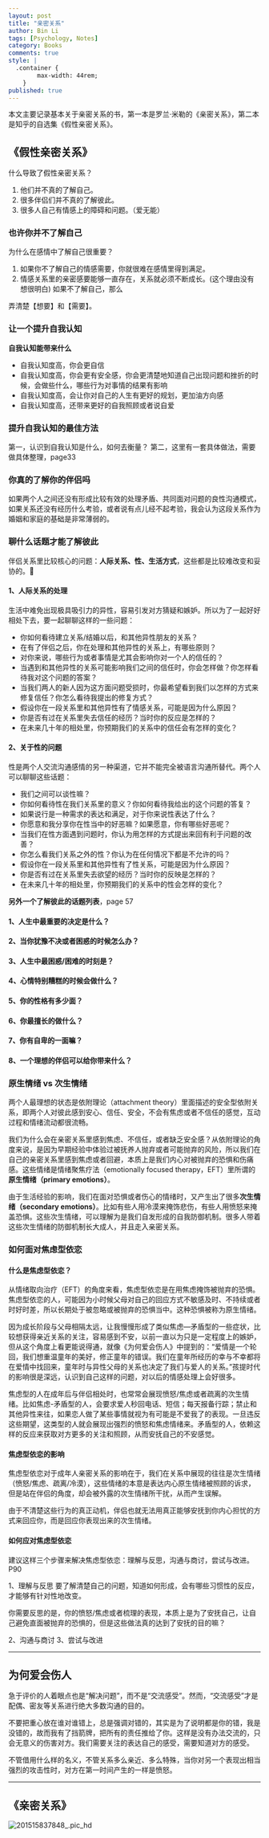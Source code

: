 ```yaml
---
layout: post
title: "亲密关系"
author: Bin Li
tags: [Psychology, Notes]
category: Books
comments: true
style: |
  .container {
        max-width: 44rem;
    } 
published: true
---
```


本文主要记录基本关于亲密关系的书，第一本是罗兰·米勒的《亲密关系》，第二本是知乎的自选集《假性亲密关系》。




## 《假性亲密关系》
什么导致了假性亲密关系？
1. 他们并不真的了解自己。
2. 很多伴侣们并不真的了解彼此。
3. 很多人自己有情感上的障碍和问题。（爱无能）

### 也许你并不了解自己
为什么在感情中了解自己很重要？

1. 如果你不了解自己的情感需要，你就很难在感情里得到满足。
2. 情感关系里的亲密感要能够一直存在，关系就必须不断成长。(这个理由没有想很明白)
如果不了解自己，那么

弄清楚【想要】和【需要】。

### 让一个提升自我认知
**自我认知能带来什么**

* 自我认知度高，你会更自信
* 自我认知度高，你会更有安全感，你会更清楚地知道自己出现问题和挫折的时候，会做些什么，哪些行为对事情的结果有影响
* 自我认知度高，会让你对自己的人生有更好的规划，更加油方向感
* 自我认知度高，还带来更好的自我照顾或者说自爱

### 提升自我认知的最佳方法
第一，认识到自我认知是什么，如何去衡量？
第二，这里有一套具体做法，需要做具体整理，page33

### 你真的了解你的伴侣吗
如果两个人之间还没有形成比较有效的处理矛盾、共同面对问题的良性沟通模式，如果关系还没有经历什么考验，或者说有点儿经不起考验，我会认为这段关系作为婚姻和家庭的基础是非常薄弱的。

### 聊什么话题才能了解彼此
伴侣关系里比较核心的问题：**人际关系、性、生活方式**，这些都是比较难改变和妥协的。

#### 1、人际关系的处理
生活中难免出现极具吸引力的异性，容易引发对方猜疑和嫉妒。所以为了一起好好相处下去，要一起聊聊这样的一些问题：

* 你如何看待建立关系/结婚以后，和其他异性朋友的关系？
* 在有了伴侣之后，你在处理和其他异性的关系上，有哪些原则？
* 对你来说，哪些行为或者事情是尤其会影响你对一个人的信任的？
* 当遇到和其他异性的关系可能影响我们之间的信任时，你会怎样做？你怎样看待我对这个问题的答案？
* 当我们两人的新人因为这方面问题受损时，你最希望看到我们以怎样的方式来修复信任？你怎么看待我提出的修复方式？
* 假设你在一段关系里和其他异性有了情感关系，可能是因为什么原因？
* 你是否有过在关系里失去信任的经历？当时你的反应是怎样的？
* 在未来几十年的相处里，你预期我们的关系中的信任会有怎样的变化？

#### 2、关于性的问题
性是两个人交流沟通感情的另一种渠道，它并不能完全被语言沟通所替代。两个人可以聊聊这些话题：

* 我们之间可以谈性嘛？
* 你如何看待性在我们关系里的意义？你如何看待我给出的这个问题的答复？
* 如果说行是一种需求的表达和满足，对于你来说性表达了什么？
* 你愿意和我分享你在性当中的好恶嘛？如果愿意，你有哪些好恶呢？
* 当我们在性方面遇到问题时，你认为用怎样的方式提出来回有利于问题的改善？
* 你怎么看我们关系之外的性？你认为在任何情况下都是不允许的吗？
* 假设你在一段关系里和其他异性有了性关系，可能是因为什么原因？
* 你是否有过在关系里失去欲望的经历？当时你的反映是怎样的？
* 在未来几十年的相处里，你预期我们的关系中的性会怎样的变化？

**另外一个了解彼此的话题列表**，page 57
#### 1、人生中最重要的决定是什么？

#### 2、当你犹豫不决或者困惑的时候怎么办？

#### 3、人生中最困惑/困难的时刻是？

#### 4、心情特别糟糕的时候会做什么？

#### 5、你的性格有多少面？

#### 6、你最擅长的做什么？

#### 7、你有自卑的一面嘛？

#### 8、一个理想的伴侣可以给你带来什么？

### 原生情绪 vs 次生情绪
两个人最理想的状态是依附理论（attachment theory）里面描述的安全型依附关系，即两个人对彼此感到安心、信任、安全，不会有焦虑或者不信任的感觉，互动过程和情绪流动都很流畅。

我们为什么会在亲密关系里感到焦虑、不信任，或者缺乏安全感？从依附理论的角度来说，是因为早期经验中体验过被抚养人抛弃或者可能抛弃的风险，所以我们在自己的亲密关系里感到焦虑或者回避，本质上是我们内心对被抛弃的恐惧和伤痛感。这些情绪是情绪聚焦疗法（emotionally focused therapy，EFT）里所谓的**原生情绪（primary emotions）**。

由于生活经验的影响，我们在面对恐惧或者伤心的情绪时，又产生出了很多**次生情绪（secondary emotions）**。比如有些人用冷漠来掩饰悲伤，有些人用愤怒来掩盖恐惧。这些次生情绪，可以理解为是我们自发形成的自我防御机制。很多人带着这些次生情绪的防御机制长大成人，并且走入亲密关系。

### 如何面对焦虑型依恋
#### **什么是焦虑型依恋？**
从情绪取向治疗（EFT）的角度来看，焦虑型依恋是在用焦虑掩饰被抛弃的恐惧。焦虑型依恋的人，可能因为小时候父母对自己的回应方式不敏感及时、不持续或者时好时差，所以长期处于被忽略或被抛弃的恐惧当中。这种恐惧被称为原生情绪。

因为成长阶段与父母相隔太远，让我慢慢形成了类似焦虑—矛盾型的一些症状，比较想获得亲近关系的关注，容易感到不安，以前一直以为只是一定程度上的嫉妒，但从这个角度上看更能说得通，就像《为何爱会伤人》中提到的：“爱情是一个轮回，我们想重温童年的美好，修正童年的错误。我们在童年所经历的幸与不幸都将在爱情中找回来，童年时与异性父母的关系也决定了我们与爱人的关系。”孩提时代的影响很是深远，认识到自己这样的问题，对以后的情感处理上会好很多。

焦虑型的人在成年后与伴侣相处时，也常常会展现愤怒/焦虑或者疏离的次生情绪。比如焦虑-矛盾型的人，会要求爱人秒回电话、短信；每天报备行踪；禁止和其他异性来往，如果恋人做了某些事情就视为有可能是不爱我了的表现。一旦违反这些期望，这类型的人就会展现出强烈的愤怒和焦虑情绪来。矛盾型的人，依赖这样的反应来获取对方更多的关注和照顾，从而安抚自己的不安感觉。

#### **焦虑型依恋的影响**
焦虑型依恋对于成年人亲密关系的影响在于，我们在关系中展现的往往是次生情绪（愤怒/焦虑、疏离/冷漠），这些情绪的本意是表达内心原生情绪被照顾的诉求，但是站在伴侣的角度，却会被外露的次生情绪所干扰，从而产生误解。

由于不清楚这些行为的真正动机，伴侣也就无法用真正能够安抚到你内心担忧的方式来回应你，而是回应你表现出来的次生情绪。

#### **如何应对焦虑型依恋**
建议这样三个步骤来解决焦虑型依恋：理解与反思，沟通与商讨，尝试与改进。 P90

1、理解与反思
要了解清楚自己的问题，知道如何形成，会有哪些习惯性的反应，才能够有针对性地改变。

你需要反思的是，你的愤怒/焦虑或者梳理的表现，本质上是为了安抚自己，让自己避免直面被抛弃的恐惧的，但是这些做法真的达到了安抚的目的嘛？

2、沟通与商讨
3、尝试与改进

---

## 为何爱会伤人
急于评价的人着眼点也是“解决问题”，而不是“交流感受”。然而，“交流感受”才是配偶、密友等关系进行绝大多数沟通的目的。

不要把重心放在谁对谁错上，总是强调对错的，其实是为了说明都是你的错，我是没错的，故而我有了挡箭牌，把所有的责任推给了你。这样是没有办法交流的，只会无意义的伤害对方。我们需要关注的表达自己的感受，需要知道对方的感受。

不管借用什么样的名义，不管关系多么亲近、多么特殊，当你对另一个表现出相当强烈的攻击性时，对方在第一时间产生的一样是愤怒。

---

## 《亲密关系》

![201515837848_.pic_hd](/images/media/201515837848_.pic_hd.jpg)




